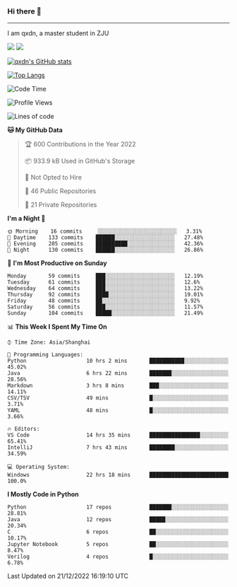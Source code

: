 ### Hi there 👋
---

I am qxdn, a master student in ZJU

[![](https://img.shields.io/badge/blog-qxdn-brightgreen?style=for-the-badge&logo=hexo)](https://qianxu.run) [![](https://img.shields.io/badge/bilibili-qxdn-ff69b4?style=for-the-badge&logo=Bilibili)](https://space.bilibili.com/11674667)


[![qxdn's GitHub stats](https://github-readme-stats.vercel.app/api?username=qxdn&count_private=true&show_icons=true)](https://github.com/qxdn)

[![Top Langs](https://github-readme-stats.vercel.app/api/top-langs/?username=qxdn&layout=compact)](https://github.com/qxdn)

<!--START_SECTION:waka-->
![Code Time](http://img.shields.io/badge/Code%20Time-690%20hrs%2052%20mins-blue)

![Profile Views](http://img.shields.io/badge/Profile%20Views-26-blue)

![Lines of code](https://img.shields.io/badge/From%20Hello%20World%20I%27ve%20Written-1%20Million%20lines%20of%20code-blue)

**🐱 My GitHub Data** 

> 🏆 600 Contributions in the Year 2022
 > 
> 📦 933.9 kB Used in GitHub's Storage 
 > 
> 🚫 Not Opted to Hire
 > 
> 📜 46 Public Repositories 
 > 
> 🔑 21 Private Repositories  
 > 
**I'm a Night 🦉** 

```text
🌞 Morning    16 commits     ░░░░░░░░░░░░░░░░░░░░░░░░░   3.31% 
🌆 Daytime    133 commits    ██████░░░░░░░░░░░░░░░░░░░   27.48% 
🌃 Evening    205 commits    ██████████░░░░░░░░░░░░░░░   42.36% 
🌙 Night      130 commits    ██████░░░░░░░░░░░░░░░░░░░   26.86%

```
📅 **I'm Most Productive on Sunday** 

```text
Monday       59 commits     ███░░░░░░░░░░░░░░░░░░░░░░   12.19% 
Tuesday      61 commits     ███░░░░░░░░░░░░░░░░░░░░░░   12.6% 
Wednesday    64 commits     ███░░░░░░░░░░░░░░░░░░░░░░   13.22% 
Thursday     92 commits     ████░░░░░░░░░░░░░░░░░░░░░   19.01% 
Friday       48 commits     ██░░░░░░░░░░░░░░░░░░░░░░░   9.92% 
Saturday     56 commits     ███░░░░░░░░░░░░░░░░░░░░░░   11.57% 
Sunday       104 commits    █████░░░░░░░░░░░░░░░░░░░░   21.49%

```


📊 **This Week I Spent My Time On** 

```text
⌚︎ Time Zone: Asia/Shanghai

💬 Programming Languages: 
Python                   10 hrs 2 mins       ███████████░░░░░░░░░░░░░░   45.02% 
Java                     6 hrs 22 mins       ███████░░░░░░░░░░░░░░░░░░   28.56% 
Markdown                 3 hrs 8 mins        ███░░░░░░░░░░░░░░░░░░░░░░   14.11% 
CSV/TSV                  49 mins             █░░░░░░░░░░░░░░░░░░░░░░░░   3.71% 
YAML                     48 mins             █░░░░░░░░░░░░░░░░░░░░░░░░   3.66%

🔥 Editors: 
VS Code                  14 hrs 35 mins      ████████████████░░░░░░░░░   65.41% 
IntelliJ                 7 hrs 43 mins       ████████░░░░░░░░░░░░░░░░░   34.59%

💻 Operating System: 
Windows                  22 hrs 18 mins      █████████████████████████   100.0%

```

**I Mostly Code in Python** 

```text
Python                   17 repos            ███████░░░░░░░░░░░░░░░░░░   28.81% 
Java                     12 repos            █████░░░░░░░░░░░░░░░░░░░░   20.34% 
C                        6 repos             ██░░░░░░░░░░░░░░░░░░░░░░░   10.17% 
Jupyter Notebook         5 repos             ██░░░░░░░░░░░░░░░░░░░░░░░   8.47% 
Verilog                  4 repos             █░░░░░░░░░░░░░░░░░░░░░░░░   6.78%

```



 Last Updated on 21/12/2022 16:19:10 UTC
<!--END_SECTION:waka-->

<!--
**qxdn/qxdn** is a ✨ _special_ ✨ repository because its `README.md` (this file) appears on your GitHub profile.

Here are some ideas to get you started:

- 🔭 I’m currently working on ...
- 🌱 I’m currently learning ...
- 👯 I’m looking to collaborate on ...
- 🤔 I’m looking for help with ...
- 💬 Ask me about ...
- 📫 How to reach me: ...
- 😄 Pronouns: ...
- ⚡ Fun fact: ...
-->
